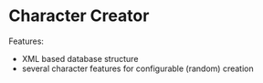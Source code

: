 # Character Creator
Features:
- XML based database structure
- several character features for configurable (random) creation